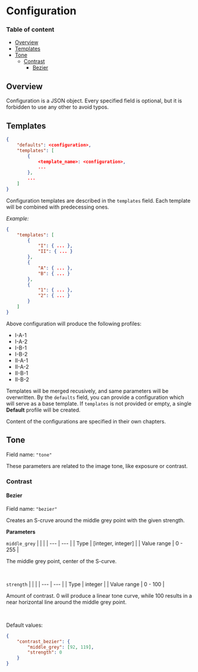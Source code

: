 # Configuration

### Table of content
* [Overview](#overview)
* [Templates](#templates)
* [Tone](#tone)
    * [Contrast](#contrast)
        * [Bezier](#bezier)

## Overview

Configuration is a JSON object.
Every specified field is optional, but it is forbidden to use any other
to avoid typos.

## Templates

```json
{
    "defaults": <configuration>,
    "templates": [
        {
            <template_name>: <configuration>,
            ...
        },
        ...
    ]
}
```

Configuration templates are described in the `templates` field. Each template will be
combined with predecessing ones.

*Example:*
```json
{
    "templates": [
        {
            "I": { ... },
            "II": { ... }
        },
        {
            "A": { ... },
            "B": { ... }
        },
        {
            "1": { ... },
            "2": { ... }
        }
    ]
}
```

Above configuration will produce the following profiles:
* I-A-1
* I-A-2
* I-B-1
* I-B-2
* II-A-1
* II-A-2
* II-B-1
* II-B-2

Templates will be merged recusively, and same parameters will be overwritten.
By the `defaults` field, you can provide a configuration which will serve as a
base template.
If `templates` is not provided or empty, a single **Default** profile will be created.

Content of the configurations are specified in their own chapters.

## Tone

Field name: `"tone"`

These parameters are related to the image tone, like exposure or contrast.

### Contrast

#### Bezier

Field name: `"bezier"`

Creates an S-cruve around the middle grey point with the given strength.

**Parameters**

`middle_grey`
|               |                    |
| ---           | ---                |
| Type          | [integer, integer] |
| Value range   | 0 - 255            |

The middle grey point, center of the S-curve.

<br/>

`strength`
|               |                    |
| ---           | ---                |
| Type          | integer            |
| Value range   | 0 - 100            |

Amount of contrast. 0 will produce a linear tone curve, while 100 results in a near
horizontal line around the middle grey point.

<br/>

Default values:
```json
{
    "contrast_bezier": {
        "middle_grey": [92, 119],
        "strength": 0
    }
}
```
